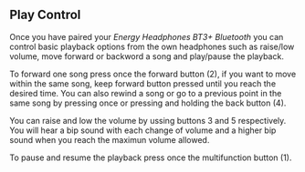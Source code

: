 ## Play Control

Once you have paired your *Energy Headphones BT3+ Bluetooth* you can control basic playback options from the own headphones such as raise/low volume, move forward or backword a song and play/pause the playback.

To forward one song press once the forward button (2), if you want to move within the same song, keep forward button pressed until you reach the desired time. You can also rewind a song or go to a previous point in the same song by pressing once or pressing and holding the back button (4).

You can raise and low the volume by ussing buttons 3 and 5 respectively. You will hear a bip sound with each change of volume and a higher bip sound when you reach the maximun volume allowed.

To pause and resume the playback press once the multifunction button (1).
